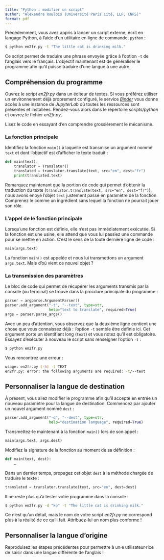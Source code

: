 ```yaml
---
title: "Python : modifier un script"
author: "Alexandre Roulois (Université Paris Cité, LLF, CNRS)"
format: pdf
---
```


Précédemment, vous avez appris à lancer un script externe, écrit en langage Python, à l’aide d’un utilitaire en ligne de commande, `python` :

```bash
$ python en2fr.py -t "The little cat is drinking milk."
```

Ce script permet de traduire une phrase envoyée grâce à l’option `-t` de l’anglais vers le français. L’objectif maintenant est de généraliser le programme afin qu’il puisse traduire d’une langue à une autre.

## Compréhension du programme

Ouvrez le script *en2fr.py* dans un éditeur de textes. Si vous préférez utiliser un environnement déjà proprement configuré, le service [*Binder*](https://mybinder.org/v2/gh/Alex-bzh/python-M2ILTS/main) vous donne accès à une instance de *JupyterLab* où toutes les ressources sont présentes et installées. Rendez-vous alors dans le répertoire *scripts/python* et ouvrez le fichier *en2fr.py*.

Lisez le code en essayant d’en comprendre grossièrement le mécanisme.

### La fonction principale

Identifiez la fonction `main()` à laquelle est transmise un argument nommé `text` et dont l’objectif est d’afficher le texte traduit :

```python
def main(text):
	translator = Translator()
	translated = translator.translate(text, src="en", dest="fr")
	print(translated.text)
```

Remarquez maintenant que la portion de code qui permet d’obtenir la traduction du texte (`translator.translate(text, src="en", dest="fr")`), nous avons enoyé l’objet `text` justement passé en paramètre de la fonction. Comprenez le comme un ingrédient sans lequel la fonction ne pourrait jouer son rôle.

### L’appel de le fonction principale

Lorsqu’une fonction est définie, elle n’est pas immédiatement exécutée. Si la fonction est une usine, elle attend que vous lui passiez une commande pour se mettre en action. C’est le sens de la toute dernière ligne de code :

```python
main(args.text)
```

La fonction `main()` est appelée et nous lui transmettons un argument `args.text`. Mais d’où vient ce nouvel objet ?

### La transmission des paramètres

Le bloc de code qui permet de récupérer les arguments transmis par la console (ou terminal) se trouve dans la procdure principale du programme :

```python
parser = argparse.ArgumentParser()
parser.add_argument("-t", "--text", type=str,
                    help="text to translate", required=True)
args = parser.parse_args()
```

Avec un peu d’attention, vous observez que la deuxième ligne contient une chose que vous connaissez déjà : l’option `-t` semble être définie ici. Cet argument porte un identifiant long (`text`) et vous notez qu’il est obligatoire. Essayez d’exécuter à nouveau le script sans renseigner l’option `-t` :

```bash
$ python en2fr.py
```

Vous rencontrez une erreur :
```bash
usage: en2fr.py [-h] -t TEXT
en2fr.py: error: the following arguments are required: -t/--text
```

## Personnaliser la langue de destination

À présent, vous allez modifier le programme afin qu’il accepte en entrée un nouveau paramètre pour la langue de destination. Commencez par ajouter un nouvel argument nommé `dest` :

```python
parser.add_argument("-d", "--dest", type=str,
                    help="destination language", required=True)
```

Transmettez-le maintenant à la fonction `main()` lors de son appel :

```python
main(args.text, args.dest)
```

Modifiez la signature de la fonction au moment de sa définition :

```python
def main(text, dest):
    …
```

Dans un dernier temps, propagez cet objet `dest` à la méthode chargée de traduire le texte :

```python
translated = translator.translate(text, src="en", dest=dest)
```

Il ne reste plus qu’à tester votre programme dans la console :

```bash
$ python en2fr.py -d "ko" -t "The little cat is drinking milk."
```

Ce n’est qu’un détail, mais le nom de votre script *en2fr.py* ne correspond plus à la réalité de ce qu’il fait. Attribuez-lui un nom plus conforme !

## Personnaliser la langue d’origine

Reproduisez les étapes précédentes pour permettre à un·e utilisateur·rice de saisir dans une langue différente de l’anglais !